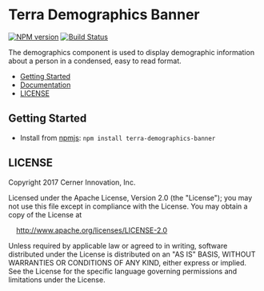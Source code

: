 # Terra Demographics Banner


[![NPM version](http://img.shields.io/npm/v/terra-demographics-banner.svg)](https://www.npmjs.org/package/terra-demographics-banner)
[![Build Status](https://travis-ci.org/cerner/terra-core.svg?branch=master)](https://travis-ci.org/cerner/terra-core)

The demographics component is used to display demographic information about a person in a condensed, easy to read format.

- [Getting Started](#getting-started)
- [Documentation](https://github.com/cerner/terra-ui/tree/master/packages/terra-demographics-banner/docs)
- [LICENSE](#license)

## Getting Started

- Install from [npmjs](https://www.npmjs.com): `npm install terra-demographics-banner`

## LICENSE

Copyright 2017 Cerner Innovation, Inc.

Licensed under the Apache License, Version 2.0 (the "License"); you may not use this file except in compliance with the License. You may obtain a copy of the License at

&nbsp;&nbsp;&nbsp;&nbsp;http://www.apache.org/licenses/LICENSE-2.0

Unless required by applicable law or agreed to in writing, software distributed under the License is distributed on an "AS IS" BASIS, WITHOUT WARRANTIES OR CONDITIONS OF ANY KIND, either express or implied. See the License for the specific language governing permissions and limitations under the License.